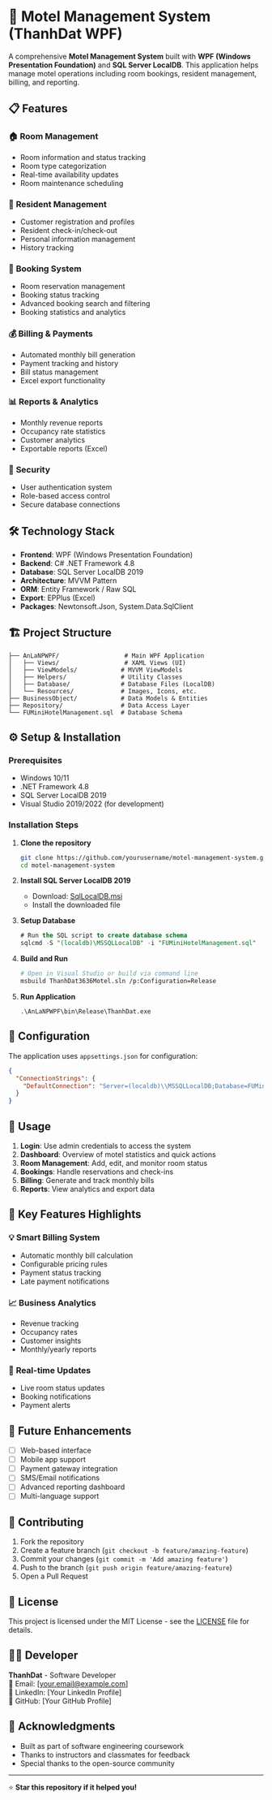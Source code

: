 # 🏨 Motel Management System (ThanhDat WPF)

A comprehensive **Motel Management System** built with **WPF (Windows Presentation Foundation)** and **SQL Server LocalDB**. This application helps manage motel operations including room bookings, resident management, billing, and reporting.

## 📋 Features

### 🏠 **Room Management**
- Room information and status tracking
- Room type categorization
- Real-time availability updates
- Room maintenance scheduling

### 👥 **Resident Management**
- Customer registration and profiles
- Resident check-in/check-out
- Personal information management
- History tracking

### 📅 **Booking System**
- Room reservation management
- Booking status tracking
- Advanced booking search and filtering
- Booking statistics and analytics

### 💰 **Billing & Payments**
- Automated monthly bill generation
- Payment tracking and history
- Bill status management
- Excel export functionality

### 📊 **Reports & Analytics**
- Monthly revenue reports
- Occupancy rate statistics
- Customer analytics
- Exportable reports (Excel)

### 🔐 **Security**
- User authentication system
- Role-based access control
- Secure database connections

## 🛠️ Technology Stack

- **Frontend**: WPF (Windows Presentation Foundation)
- **Backend**: C# .NET Framework 4.8
- **Database**: SQL Server LocalDB 2019
- **Architecture**: MVVM Pattern
- **ORM**: Entity Framework / Raw SQL
- **Export**: EPPlus (Excel)
- **Packages**: Newtonsoft.Json, System.Data.SqlClient

## 🏗️ Project Structure

```
├── AnLaNPWPF/                  # Main WPF Application
│   ├── Views/                  # XAML Views (UI)
│   ├── ViewModels/            # MVVM ViewModels
│   ├── Helpers/               # Utility Classes
│   ├── Database/              # Database Files (LocalDB)
│   └── Resources/             # Images, Icons, etc.
├── BusinessObject/            # Data Models & Entities
├── Repository/                # Data Access Layer
└── FUMiniHotelManagement.sql  # Database Schema
```

## ⚙️ Setup & Installation

### Prerequisites
- Windows 10/11
- .NET Framework 4.8
- SQL Server LocalDB 2019
- Visual Studio 2019/2022 (for development)

### Installation Steps

1. **Clone the repository**
   ```bash
   git clone https://github.com/yourusername/motel-management-system.git
   cd motel-management-system
   ```

2. **Install SQL Server LocalDB 2019**
   - Download: [SqlLocalDB.msi](https://download.microsoft.com/download/7/c/1/7c14e92e-bdcb-4f89-b7cf-93543e7112d1/SqlLocalDB.msi)
   - Install the downloaded file

3. **Setup Database**
   ```sql
   # Run the SQL script to create database schema
   sqlcmd -S "(localdb)\MSSQLLocalDB" -i "FUMiniHotelManagement.sql"
   ```

4. **Build and Run**
   ```bash
   # Open in Visual Studio or build via command line
   msbuild ThanhDat3636Motel.sln /p:Configuration=Release
   ```

5. **Run Application**
   ```
   .\AnLaNPWPF\bin\Release\ThanhDat.exe
   ```

## 🔧 Configuration

The application uses `appsettings.json` for configuration:

```json
{
  "ConnectionStrings": {
    "DefaultConnection": "Server=(localdb)\\MSSQLLocalDB;Database=FUMiniHotelManagement;Integrated Security=true;AttachDBFilename=|DataDirectory|\\Database\\FUMiniHotelManagement.mdf"
  }
}
```

## 📱 Usage

1. **Login**: Use admin credentials to access the system
2. **Dashboard**: Overview of motel statistics and quick actions
3. **Room Management**: Add, edit, and monitor room status
4. **Bookings**: Handle reservations and check-ins
5. **Billing**: Generate and track monthly bills
6. **Reports**: View analytics and export data

## 🎯 Key Features Highlights

### 💡 **Smart Billing System**
- Automatic monthly bill calculation
- Configurable pricing rules
- Payment status tracking
- Late payment notifications

### 📈 **Business Analytics**
- Revenue tracking
- Occupancy rates
- Customer insights
- Monthly/yearly reports

### 🔄 **Real-time Updates**
- Live room status updates
- Booking notifications
- Payment alerts

## 🚀 Future Enhancements

- [ ] Web-based interface
- [ ] Mobile app support
- [ ] Payment gateway integration
- [ ] SMS/Email notifications
- [ ] Advanced reporting dashboard
- [ ] Multi-language support

## 🤝 Contributing

1. Fork the repository
2. Create a feature branch (`git checkout -b feature/amazing-feature`)
3. Commit your changes (`git commit -m 'Add amazing feature'`)
4. Push to the branch (`git push origin feature/amazing-feature`)
5. Open a Pull Request

## 📄 License

This project is licensed under the MIT License - see the [LICENSE](LICENSE) file for details.

## 👨‍💻 Developer

**ThanhDat** - Software Developer  
📧 Email: [your.email@example.com]  
💼 LinkedIn: [Your LinkedIn Profile]  
🐙 GitHub: [Your GitHub Profile]

## 🙏 Acknowledgments

- Built as part of software engineering coursework
- Thanks to instructors and classmates for feedback
- Special thanks to the open-source community

---

⭐ **Star this repository if it helped you!**
